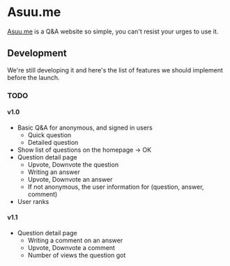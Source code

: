 # Asuu.me
<!-- [![License](https://poser.pugx.org/automattic/jetpack/license.svg)](https://www.gnu.org/licenses/gpl-2.0.html)
[![Code Climate](https://codeclimate.com/github/Automattic/jetpack/badges/gpa.svg)](https://codeclimate.com/github/Automattic/jetpack) -->
[Asuu.me](https://asuu.me/) is a Q&A website so simple, you can't resist your urges to use it.

## Development

We're still developing it and here's the list of features we should implement before the launch.

### TODO

#### v1.0
* Basic Q&A for anonymous, and signed in users
  * Quick question
  * Detailed question
* Show list of questions on the homepage -> OK
* Question detail page
  * Upvote, Downvote the question  
  * Writing an answer
  * Upvote, Downvote an answer
  * If not anonymous, the user information for (question, answer, comment)
* User ranks

#### v1.1
* Question detail page
  * Writing a comment on an answer
  * Upvote, Downvote a comment
  * Number of views the question got

